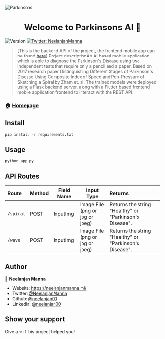 ![Parkinsons](https://firebasestorage.googleapis.com/v0/b/neelanjan-manna.appspot.com/o/project-images%2FParkinsons.jpeg?alt=media&token=bfc30979-5645-42fd-958d-0858b0bd217a)
<h1 align="center">Welcome to Parkinsons AI 👋</h1>
<p>
  <img alt="Version" src="https://img.shields.io/badge/version-1.0-blue.svg?cacheSeconds=2592000" />
  <a href="https://twitter.com/NeelanjanManna" target="_blank">
    <img alt="Twitter: NeelanjanManna" src="https://img.shields.io/twitter/follow/NeelanjanManna.svg?style=social" />
  </a>
</p>

>[This is the backend API of the project, the frontend mobile app can be found <a href="https://github.com/neelanjan00/Parkinsons-Detection-Frontend">here</a>] Project descriptionAn AI based mobile application which is able to diagnose the Parkinson's Disease using two independent tests that require only a pencil and a paper. Based on 2017 research paper Distinguishing Different Stages of Parkinson's Disease Using Composite Index of Speed and Pen-Pressure of Sketching a Spiral by Zham et. al. The trained models were deployed using a Flask backend server, along with a Flutter based frontend mobile application frontend to interact with the REST API.

### 🏠 [Homepage](https://github.com/neelanjan00/Parkinson-s-Detection)

## Install

```sh
pip install -r requirements.txt
```

## Usage

```sh
python app.py
```
## API Routes
| Route  | Method | Field Name | Input Type | Returns |
|:-------|--------|------------|------------|:------------|
| `/spiral` | POST | InputImg | Image File (png or jpg or jpeg) | Returns the string "Healthy" or "Parkinson's Disease". |
| `/wave` | POST | InputImg | Image File (png or jpg or jpeg) | Returns the string "Healthy" or "Parkinson's Disease". |

## Author

👤 **Neelanjan Manna**

* Website: https://neelanjanmanna.ml/
* Twitter: [@NeelanjanManna](https://twitter.com/NeelanjanManna)
* Github: [@neelanjan00](https://github.com/neelanjan00)
* LinkedIn: [@neelanjan00](https://linkedin.com/in/neelanjan00)

## Show your support

Give a ⭐️ if this project helped you!
